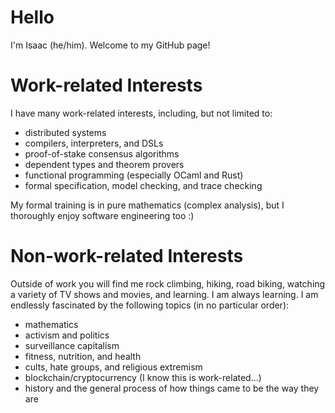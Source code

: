 # Hello

I'm Isaac (he/him). Welcome to my GitHub page!

# Work-related Interests

I have many work-related interests, including, but not limited to:

- distributed systems
- compilers, interpreters, and DSLs
- proof-of-stake consensus algorithms
- dependent types and theorem provers
- functional programming (especially OCaml and Rust)
- formal specification, model checking, and trace checking

My formal training is in pure mathematics (complex analysis), but I thoroughly enjoy software engineering too :)

# Non-work-related Interests

Outside of work you will find me rock climbing, hiking, road biking, watching a variety of TV shows and movies, and learning. I am always learning. I am endlessly fascinated by the following topics (in no particular order):

- mathematics
- activism and politics
- surveillance capitalism
- fitness, nutrition, and health
- cults, hate groups, and religious extremism
- blockchain/cryptocurrency (I know this is work-related...)
- history and the general process of how things came to be the way they are
